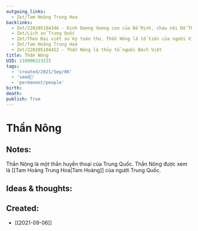 ```yaml
---
outgoing_links:
  - Zet/Tam Hoàng Trung Hoa
backlinks:
  - Zet/220205104346 - Kinh Dương Vương con của Đế Minh, cháu nội Đế Thừa, chắt của Thần Nông
  - Zet/Lịch sử Trung Quốc
  - Zet/Theo Đại việt sử ký toàn thư, Thần Nông là tổ tiên của người Việt
  - Zet/Tam Hoàng Trung Hoa
  - Zet/220205104452 - Thần Nông là thủy tổ người Bách Việt
title: Thần Nông
UID: 210906223215
tags:
  - 'created/2021/Sep/06'
  - 'seed🥜'
  - 'permanent/people'
birth: 
death: 
publish: True
---
```

# Thần Nông

## Notes:
Thần Nông là một thần huyền thoại của Trung Quốc.
Thần Nông được xem là [[Tam Hoàng Trung Hoa|Tam Hoàng]] của người Trung Quốc.


## Ideas & thoughts:

## Created:
- [[2021-09-06]]
